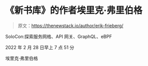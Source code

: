 # 《新书库》的作者埃里克·弗里伯格

> 原文：<https://thenewstack.io/author/erik-frieberg/>

SoloCon:探索服务网格、API 网关、GraphQL、eBPF

2022 年 2 月 28 日早上 7 点 51 分

埃里克·弗里伯格